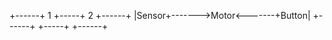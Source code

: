 +------+   1   +-----+   2   +------+
|Sensor+------->Motor<-------+Button|
+------+       +-----+       +------+